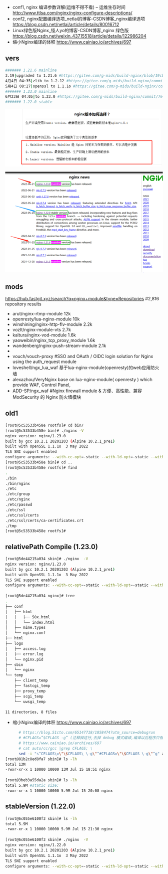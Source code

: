 # 

- conf1, nginx 编译参数详解(运维不得不看) – 运维生存时间 http://www.ttlsa.com/nginx/nginx-configure-descriptions/
- conf2, nginx配置编译选项_netlai的博客-CSDN博客_nginx编译选项 https://blog.csdn.net/netlai/article/details/80016712
- Linux绿色版Nginx_怪人yo的博客-CSDN博客_nginx 绿色版 https://blog.csdn.net/weixin_43715518/article/details/122986204
- 缩小Nginx编译的体积 https://www.cainiao.io/archives/697

## vers

```bash
####### 1.21.6 mainline
3.19|upgraded to 1.21.6 #https://gitee.com/g-mids/build-nginx/blob/19cb42b4290b83e9bb6de2c6d13a126b5ae7f0b0/Dockerfile
4月4日 04:35|zlib to 1.2.12 #https://gitee.com/g-mids/build-nginx/commit/65fd92bc71515b8a7a8457e460011086b980d841
5月4日 08:27|openssl to 1.1.1o #https://gitee.com/g-mids/build-nginx/commit/04e5b1a46f48f5335b54429d2bc283f75b5d19aa
####### 1.23.0 mainline
6月23日 04:05|to 1.23.0 #https://gitee.com/g-mids/build-nginx/commit/7efcdc9345cf9a4107ca7a570aad1ae0a58a56b1
####### 1.22.0 stable
```

![](./ngx-ver1.png)

![](./ngx-ver2.png)

## mods

https://hub.fastgit.xyz/search?q=nginx+module&type=Repositories #2,816 repository results 

- arut/nginx-rtmp-module 12k
- openresty/lua-nginx-module 10k
- winshining/nginx-http-flv-module 2.2k
- vozlt/nginx-module-vts 2.7k
- kaltura/nginx-vod-module 1.6k
- yaoweibin/nginx_tcp_proxy_module 1.6k
- wandenberg/nginx-push-stream-module 2.1k
- 
- vouch/vouch-proxy #SSO and OAuth / OIDC login solution for Nginx using the auth_request module
- loveshell/ngx_lua_waf 基于lua-nginx-module(openresty)的web应用防火墙 
- alexazhou/VeryNginx base on lua-nginx-module( openresty ) which provide WAF, Control Panel, 
- ADD-SP/ngx_waf #Nginx firewall module & 方便、高性能、兼容 ModSecurity 的 Nginx 防火墙模块 

## old1

```bash
[root@5c53533b458e rootfs]# cd bin/
[root@5c53533b458e bin]# ./nginx -V
nginx version: nginx/1.23.0
built by gcc 10.2.1 20201203 (Alpine 10.2.1_pre1) 
built with OpenSSL 1.1.1o  3 May 2022
TLS SNI support enabled
configure arguments: --with-cc-opt=-static --with-ld-opt=-static --with-cpu-opt=generic --sbin-path=/bin/nginx --conf-path=/etc/nginx/nginx.conf --pid-path=/tmp/nginx.pid --http-log-path=/dev/stdout --error-log-path=/dev/stderr --http-client-body-temp-path=/tmp/client_temp --http-fastcgi-temp-path=/tmp/fastcgi_temp --http-proxy-temp-path=/tmp/proxy_temp --http-scgi-temp-path=/tmp/scgi_temp --http-uwsgi-temp-path=/tmp/uwsgi_temp --with-select_module --with-poll_module --with-threads --with-file-aio --with-http_ssl_module --with-http_v2_module --with-http_realip_module --with-http_addition_module --with-http_sub_module --with-http_dav_module --with-http_flv_module --with-http_mp4_module --with-http_gunzip_module --with-http_gzip_static_module --with-http_auth_request_module --with-http_random_index_module --with-http_secure_link_module --with-http_degradation_module --with-http_slice_module --with-http_stub_status_module --with-mail --with-mail_ssl_module --with-stream --with-stream_ssl_module --with-stream_realip_module --with-stream_ssl_preread_module --with-compat --with-openssl=/tmp/openssl-1.1.1o --with-zlib=/tmp/zlib-1.2.12
[root@5c53533b458e bin]# cd ..
[root@5c53533b458e rootfs]# find
.
./bin
./bin/nginx
./etc
./etc/group
./etc/nginx
./etc/passwd
./etc/ssl
./etc/ssl/certs
./etc/ssl/certs/ca-certificates.crt
./tmp
[root@5c53533b458e rootfs]#
```

## relativePath Compile (1.23.0)

```bash
[root@5de44215a034 sbin]# ./nginx  -V
nginx version: nginx/1.23.0
built by gcc 10.2.1 20201203 (Alpine 10.2.1_pre1) 
built with OpenSSL 1.1.1o  3 May 2022
TLS SNI support enabled
configure arguments: --with-cc-opt=-static --with-ld-opt=-static --with-cpu-opt=generic --prefix=../../nginx --http-client-body-temp-path=./temp/client_temp --http-fastcgi-temp-path=./temp/fastcgi_temp --http-proxy-temp-path=./temp/proxy_temp --http-scgi-temp-path=./temp/scgi_temp --http-uwsgi-temp-path=./temp/uwsgi_temp --with-select_module --with-poll_module --with-threads --with-file-aio --with-http_ssl_module --with-http_v2_module --with-http_realip_module --with-http_addition_module --with-http_sub_module --with-http_dav_module --with-http_flv_module --with-http_mp4_module --with-http_gunzip_module --with-http_gzip_static_module --with-http_auth_request_module --with-http_random_index_module --with-http_secure_link_module --with-http_degradation_module --with-http_slice_module --with-http_stub_status_module --with-mail --with-mail_ssl_module --with-stream --with-stream_ssl_module --with-stream_realip_module --with-stream_ssl_preread_module --with-compat --with-openssl=/tmp/openssl-1.1.1o --with-zlib=/tmp/zlib-1.2.12

[root@5de44215a034 nginx]# tree
.
├── conf
│   ├── html
│   │   ├── 50x.html
│   │   └── index.html
│   ├── mime.types
│   └── nginx.conf
├── html
├── logs
│   ├── access.log
│   ├── error.log
│   └── nginx.pid
├── sbin
│   └── nginx
└── temp
    ├── client_temp
    ├── fastcgi_temp
    ├── proxy_temp
    ├── scgi_temp
    └── uwsgi_temp

11 directories, 8 files
```

- 缩小Nginx编译的体积 https://www.cainiao.io/archives/697

```bash
      # https://blog.51cto.com/65147718/1858474?utm_source=debugrun
      # #CFLAGS=”$CFLAGS -g” (注释掉这行,去掉 debug 模式编译,编译以后程序只有几百 k)
      # https://www.cainiao.io/archives/697
      # cat auto/cc/gcc |grep CFLAGS; \
      sed -i "s^CFLAGS\=\"\$CFLAGS\ \-g\"^#CFLAGS=\"\$CFLAGS \-g\"^g" auto/cc/gcc; \
[root@81b2c8ed8fa7 sbin]# ls -lh
total 13M
-rwxr-xr-x 1 10000 10000 13M Jul 15 18:51 nginx

[root@3beb3a55da2a sbin]# ls -lh
total 5.9M #static size;
-rwxr-xr-x 1 10000 10000 5.9M Jul 15 20:08 nginx
```

## stableVersion (1.22.0)

```bash
[root@6c055e6100f3 sbin]# ls -lh
total 5.9M
-rwxr-xr-x 1 10000 10000 5.9M Jul 15 21:30 nginx

[root@6c055e6100f3 sbin]# ./nginx  -V
nginx version: nginx/1.22.0
built by gcc 10.2.1 20201203 (Alpine 10.2.1_pre1) 
built with OpenSSL 1.1.1o  3 May 2022
TLS SNI support enabled
configure arguments: --with-cc-opt=-static --with-ld-opt=-static --with-cpu-opt=generic --prefix=../../nginx --http-client-body-temp-path=./temp/client_temp --http-fastcgi-temp-path=./temp/fastcgi_temp --http-proxy-temp-path=./temp/proxy_temp --http-scgi-temp-path=./temp/scgi_temp --http-uwsgi-temp-path=./temp/uwsgi_temp --with-select_module --with-poll_module --with-threads --with-file-aio --with-http_ssl_module --with-http_v2_module --with-http_realip_module --with-http_addition_module --with-http_sub_module --with-http_dav_module --with-http_flv_module --with-http_mp4_module --with-http_gunzip_module --with-http_gzip_static_module --with-http_auth_request_module --with-http_random_index_module --with-http_secure_link_module --with-http_degradation_module --with-http_slice_module --with-http_stub_status_module --with-mail --with-mail_ssl_module --with-stream --with-stream_ssl_module --with-stream_realip_module --with-stream_ssl_preread_module --with-compat --with-openssl=/tmp/openssl-1.1.1o --with-zlib=/tmp/zlib-1.2.12
```